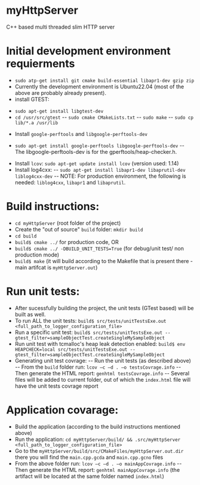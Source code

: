 # myHttpServer
C++ based multi threaded slim HTTP server

# Initial development environment requierments
- `sudo atp-get install git cmake build-essential libapr1-dev gzip zip`
- Currently the development environment is Ubuntu22.04 (most of the above are probably already present).
- install GTEST: 
* `sudo apt-get install libgtest-dev`
* `cd /usr/src/gtest`
-- `sudo cmake CMakeLists.txt`
-- `sudo make`
-- `sudo cp lib/*.a /usr/lib`
- Install `google-perftools` and `libgoogle-perftools-dev`
* `sudo apt-get install google-perftools libgoogle-perftools-dev`
-- The libgoogle-perftools-dev is for the gperftools/heap-checker.h.
- Install `lcov`: `sudo apt-get update install lcov` (version used: 1.14)
- Install log4cxx:
-- `sudo apt-get install libapr1-dev libaprutil-dev liblog4cxx-dev`
-- NOTE: For production environment, the following is needed: `liblog4cxx`, `libapr1` and `libaprutil`.

# Build instructions:
- `cd myHttpServer` (root folder of the project)
- Create the "out of source" `build` folder: `mkdir build`
- `cd build`
- `build$ cmake ../` for production code, OR
- `build$ cmake ../ -DBUILD_UNIT_TESTS=True` (for debug/unit test/ non production mode)
- `build$ make` (it will build according to the Makefile that is present there - main artifcat is `myHttpServer.out`)

# Run unit tests:
- After sucessfully building the project, the unit tests (GTest based) will be built as well.
- To run ALL the unit tests: `build$ src/tests/unitTestsExe.out <full_path_to_logger_configuration_file>`
- Run a specific unit test: `build$ src/tests/unitTestsExe.out --gtest_filter=sampleObjectTest.createSingleMySampleObject`
- Run unit test with tcmalloc's heap leak detection enabled: `build$ env HEAPCHECK=local src/tests/unitTestsExe.out --gtest_filter=sampleObjectTest.createSingleMySampleObject`
- Generating unit test covrage: 
-- Run the unit tests (as described above)
-- From the `build` folder run: `lcov –c –d . –o testsCovrage.info`
-- Then generate the HTML report: `genhtml testsCovrage.info`
-- Several files will be added to current folder, out of which the `index.html` file will have the unit tests covrage report

# Application covarage:
- Build the application (according to the build instructions mentioned above)
- Run the application: `cd myHttpServer/build/ && .src/myHttpServer <full_path_to_logger_configuration_file>` 
- Go to the `myHttpServer/build/src/CMakeFiles/myHttpServer.out.dir` there you will find the `main.cpp.gcda` and `main.cpp.gcno` files
- From the above folder run: `lcov –c –d . –o mainAppCovrage.info`
-- Then generate the HTML report: `genhtml mainAppCovrage.info` (the artifact will be located at the same folder named `index.html`)